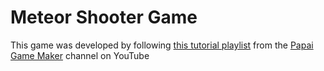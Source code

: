# Meteor Shooter Game

This game was developed by following [this tutorial playlist](https://www.youtube.com/watch?v=XyMeFxgT7YU&list=PLQzIfDE4WrynU2YvLd_flYB2jlVey-VEV) from the 
[Papai Game Maker](https://www.youtube.com/channel/UC9leBtpltYJIqyvPLDabGwg) channel on YouTube 
